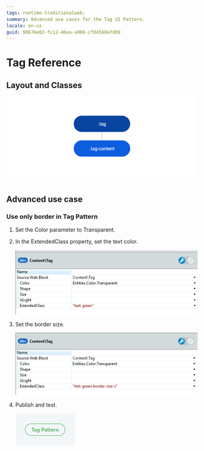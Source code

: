 ```yaml
---
tags: runtime-traditionalweb; 
summary: Advanced use cases for the Tag UI Pattern.
locale: en-us
guid: 98676e02-fc12-46ea-a908-cf04568e7d09
---
```


# Tag Reference

## Layout and Classes

![](<images/tag-3-diag.png>)

## Advanced use case

### Use only border in Tag Pattern

1. Set the Color parameter to Transparent.

1. In the ExtendedClass property, set the text color.

    ![](<images/tag-4-ss.png>)

1. Set the border size.

    ![](<images/tag-5-ss.png>)

1. Publish and test.

    ![](<images/tag-6.png>)
